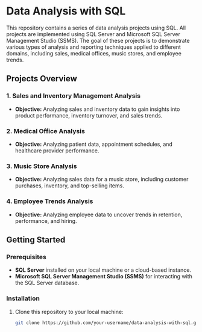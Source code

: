 # Data Analysis with SQL

This repository contains a series of data analysis projects using SQL. All projects are implemented using SQL Server and Microsoft SQL Server Management Studio (SSMS). The goal of these projects is to demonstrate various types of analysis and reporting techniques applied to different domains, including sales, medical offices, music stores, and employee trends.

## Projects Overview

### 1. **Sales and Inventory Management Analysis**
   - **Objective:** Analyzing sales and inventory data to gain insights into product performance, inventory turnover, and sales trends.

### 2. **Medical Office Analysis**
   - **Objective:** Analyzing patient data, appointment schedules, and healthcare provider performance.

### 3. **Music Store Analysis**
   - **Objective:** Analyzing sales data for a music store, including customer purchases, inventory, and top-selling items.

### 4. **Employee Trends Analysis**
   - **Objective:** Analyzing employee data to uncover trends in retention, performance, and hiring.

## Getting Started

### Prerequisites
- **SQL Server** installed on your local machine or a cloud-based instance.
- **Microsoft SQL Server Management Studio (SSMS)** for interacting with the SQL Server database.

### Installation

1. Clone this repository to your local machine:
   ```bash
   git clone https://github.com/your-username/data-analysis-with-sql.git
